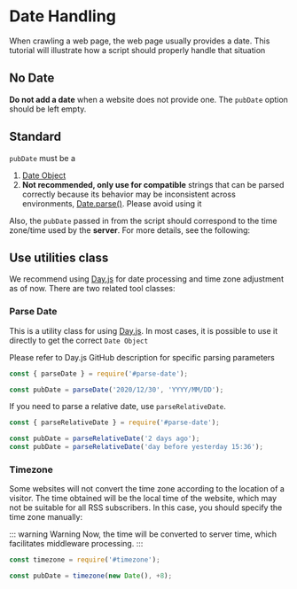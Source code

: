 # Date Handling

When crawling a web page, the web page usually provides a date. This tutorial will illustrate how a script should properly handle that situation

## No Date

**Do not add a date** when a website does not provide one. The `pubDate` option should be left empty.

## Standard

`pubDate` must be a

1. [Date Object](https://developer.mozilla.org/en-US/docs/Web/JavaScript/Reference/Global_Objects/Date)
2. **Not recommended, only use for compatible** strings that can be parsed correctly because its behavior may be inconsistent across environments, [Date.parse()](https://developer.mozilla.org/en-US/docs/Web/JavaScript/Reference/Global_Objects/Date/parse). Please avoid using it

Also, the `pubDate` passed in from the script should correspond to the time zone/time used by the **server**. For more details, see the following:

## Use utilities class

We recommend using [Day.js](https://github.com/iamkun/dayjs) for date processing and time zone adjustment as of now. There are two related tool classes:

### Parse Date

This is a utility class for using [Day.js](https://github.com/iamkun/dayjs). In most cases, it is possible to use it directly to get the correct `Date Object`

Please refer to Day.js GitHub description for specific parsing parameters

```javascript
const { parseDate } = require('#parse-date');

const pubDate = parseDate('2020/12/30', 'YYYY/MM/DD');
```

If you need to parse a relative date, use `parseRelativeDate`.

```javascript
const { parseRelativeDate } = require('#parse-date');

const pubDate = parseRelativeDate('2 days ago');
const pubDate = parseRelativeDate('day before yesterday 15:36');
```

### Timezone

Some websites will not convert the time zone according to the location of a visitor. The time obtained will be the local time of the website, which may not be suitable for all RSS subscribers. In this case, you should specify the time zone manually:

::: warning Warning
Now, the time will be converted to server time, which facilitates middleware processing.
:::

```javascript
const timezone = require('#timezone');

const pubDate = timezone(new Date(), +8);
```
